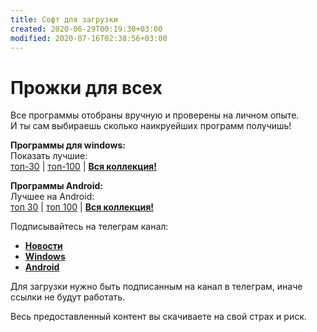 ```yaml
---
title: Софт для загрузки
created: 2020-06-29T00:19:30+03:00
modified: 2020-07-16T02:38:56+03:00
---
```


# Прожки для всех  

Все программы отобраны вручную и проверены на личном опыте.   
И ты сам выбираешь сколько наикруейших программ получишь!  

**Программы  для windows:**    
Показать лучшие:  
[топ-30](soft30.md) | [топ-100](soft100.md) | [**Вся коллекция!**](../beta/donate.md)  

**Программы Android:**  
Лучшее на Android:  
[топ 30](#a30) | [топ 100](#a100) | [**Вся коллекция!**](../beta/donate.md)  

Подписывайтесь на телеграм канал:  
- [**Новости**](https://t.me/feelSoft)  
- [**Windows**](https://t.me/feelSoftWin)  
- [**Android**](https://t.me/feelSoftAn)  


Для загрузки нужно быть подписанным на канал в телеграм, иначе ссылки не будут работать.  

Весь предоставленный контент вы скачиваете на свой страх и риск.
